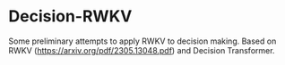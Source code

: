# Decision-RWKV

Some preliminary attempts to apply RWKV to decision making. Based on RWKV (https://arxiv.org/pdf/2305.13048.pdf) and Decision Transformer. 
